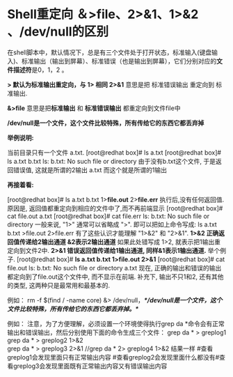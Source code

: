 # Shell重定向 ＆>file、2>&1、1>&2 、/dev/null的区别

在shell脚本中，默认情况下，总是有三个文件处于打开状态，标准输入(键盘输入)、标准输出（输出到屏幕）、标准错误（也是输出到屏幕），它们分别对应的**文件描述符**是0，1，2 。

**>  默认为标准输出重定向，与 1> 相同
2>&1**  意思是把 标准错误输出 重定向到 标准输出.

**&>file** 意思是把**标准输出** 和 **标准错误输出** 都重定向到文件file中

**/dev/null是一个文件，这个文件比较特殊，所有传给它的东西它都丢弃掉**

**举例说明:**

当前目录只有一个文件 a.txt.
[root@redhat box]# ls
a.txt
[root@redhat box]# ls a.txt b.txt
ls: b.txt: No such file or directory 由于没有b.txt这个文件, 于是返回错误值, 这就是所谓的2输出
a.txt 而这个就是所谓的1输出

**再接着看:**

[root@redhat box]# ls a.txt b.txt 1>**file.out** 2>**file.err**
执行后,没有任何返回值. 原因是, 返回值都重定向到相应的文件中了,而不再前端显示
[root@redhat box]# cat file.out
a.txt
[root@redhat box]# cat file.err
ls: b.txt: No such file or directory
一般来说, "1>" 通常可以省略成 ">".
即可以把如上命令写成: ls a.txt b.txt >file.out 2>file.err
有了这些认识才能理解 "1>&2" 和 "2>&1".
**1>&2 正确返回值传递给2输出通道 &2表示2输出通道**
如果此处错写成 1>2, 就表示把1输出重定向到文件2中.
**2>&1 错误返回值传递给1输出通道, 同样&1表示1输出通道.**
举个例子.
[root@redhat box]# **ls a.txt b.txt 1>file.out 2>&1**
[root@redhat box]# cat file.out
ls: b.txt: No such file or directory
a.txt
现在, 正确的输出和错误的输出都定向到了file.out这个文件中, 而不显示在前端.
补充下, 输出不只1和2, 还有其他的类型, 这两种只是最常用和最基本的.

例如：
rm -f $(find / -name core) &> /dev/null，***\*/dev/null是一个文件，这个文件比较特殊，所有传给它的东西它都丢弃掉。\****

例如：
注意，为了方便理解，必须设置一个环境使得执行grep da *命令会有正常输出和错误输出，然后分别使用下面的命令生成三个文件：
grep da * > greplog1
grep da * > greplog2 1>&2  
grep da * > greplog3 2>&1 //grep da * 2> greplog4 1>&2 结果一样
\#查看greplog1会发现里面只有正常输出内容
\#查看greplog2会发现里面什么都没有#查看greplog3会发现里面既有正常输出内容又有错误输出内容